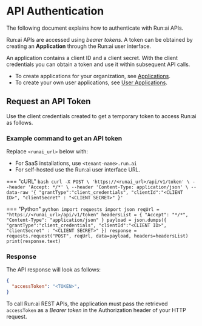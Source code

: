 # API Authentication

The following document explains how to authenticate with Run:ai APIs.

Run:ai APIs are accessed using _bearer tokens_. A token can be obtained by creating an **Application** through the Run:ai user interface.

An application contains a client ID and a client secret. With the client credentials you can obtain a token and use it within subsequent API calls.

* To create applications for your organization, see [Applications](../docs/admin/authentication/applications.md).
* To create your own user applications, see [User Applications](../authentication-and-authorization/user-applications.md).

## Request an API Token

Use the client credentials created to get a temporary token to access Run:ai as follows.

### Example command to get an API token

Replace `<runai_url>` below with:

* For SaaS installations, use `<tenant-name>.run.ai`
* For self-hosted use the Run:ai user interface URL.

\=== "cURL" `bash curl -X POST \ 'https://<runai_url>/api/v1/token' \ --header 'Accept: */*' \ --header 'Content-Type: application/json' \ --data-raw '{ "grantType":"client_credentials", "clientId":"<CLIENT ID>", "clientSecret" : "<CLIENT SECRET>" }'`

\=== "Python" `python import requests import json reqUrl = "https://<runai_url>/api/v1/token" headersList = { "Accept": "*/*", "Content-Type": "application/json" } payload = json.dumps({ "grantType":"client_credentials", "clientId":"<CLIENT ID>", "clientSecret" : "<CLIENT SECRET>" }) response = requests.request("POST", reqUrl, data=payload, headers=headersList) print(response.text)`

### Response

The API response will look as follows:

```json
{
  "accessToken": "<TOKEN>", 
}
```

To call Run:ai REST APIs, the application must pass the retrieved `accessToken` as a _Bearer token_ in the Authorization header of your HTTP request.
